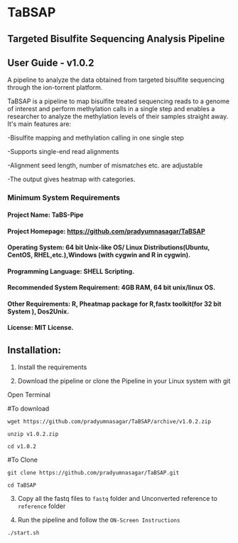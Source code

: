# TaBSAP
## Targeted Bisulfite Sequencing Analysis Pipeline

## User Guide - v1.0.2
A pipeline to analyze the data obtained from targeted bisulfite sequencing through the ion-torrent platform.

TaBSAP is a pipeline to map bisulfite treated sequencing reads to a genome of interest and perform methylation calls in a single step and enables a researcher to analyze the methylation levels of their samples straight away. It's main features are:

-Bisulfite mapping and methylation calling in one single step

-Supports single-end read alignments

-Alignment seed length, number of mismatches etc. are adjustable

-The output gives heatmap with categories.


### Minimum System Requirements

#### Project Name: TaBS-Pipe


#### Project Homepage: https://github.com/pradyumnasagar/TaBSAP


#### Operating System: 64 bit Unix-like OS/ Linux Distributions(Ubuntu, CentOS, RHEL,etc.),Windows (with cygwin and R in cygwin).


#### Programming Language: SHELL Scripting.


#### Recommended System Requirement: 4GB RAM, 64 bit unix/linux OS.


#### Other Requirements: R, Pheatmap package for R,fastx toolkit(for 32 bit System ), Dos2Unix.


#### License: MIT License.

## Installation:

1) Install the requirements 


2) Download the pipeline or clone the Pipeline in your Linux system with git 


Open Terminal


#To download

`wget https://github.com/pradyumnasagar/TaBSAP/archive/v1.0.2.zip`

`unzip v1.0.2.zip` 

`cd v1.0.2`

#To Clone 

`git clone https://github.com/pradyumnasagar/TaBSAP.git`

`cd TaBSAP`

3) Copy all the fastq files to `fastq` folder and Unconverted reference to `reference` folder

4) Run the pipeline and follow the `ON-Screen Instructions`

`./start.sh`
